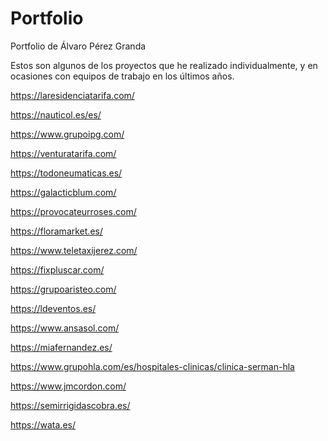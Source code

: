 # Portfolio
Portfolio de Álvaro Pérez Granda

Estos son algunos de los proyectos que he realizado individualmente, y en ocasiones con equipos de trabajo en los últimos años. 

https://laresidenciatarifa.com/


https://nauticol.es/es/

https://www.grupoipg.com/

https://venturatarifa.com/

https://todoneumaticas.es/

https://galacticblum.com/

https://provocateurroses.com/

https://floramarket.es/

https://www.teletaxijerez.com/ 

https://fixpluscar.com/

https://grupoaristeo.com/

https://ldeventos.es/

https://www.ansasol.com/

https://miafernandez.es/

https://www.grupohla.com/es/hospitales-clinicas/clinica-serman-hla

https://www.jmcordon.com/

https://semirrigidascobra.es/

https://wata.es/ 

